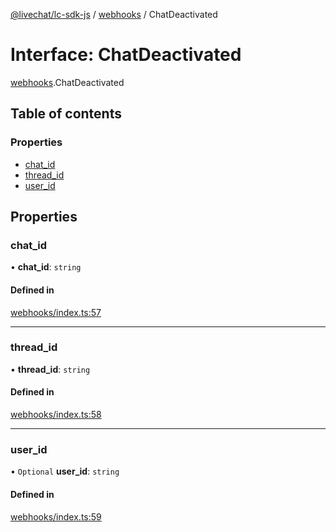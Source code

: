 [@livechat/lc-sdk-js](../README.md) / [webhooks](../modules/webhooks.md) / ChatDeactivated

# Interface: ChatDeactivated

[webhooks](../modules/webhooks.md).ChatDeactivated

## Table of contents

### Properties

- [chat\_id](webhooks.ChatDeactivated.md#chat_id)
- [thread\_id](webhooks.ChatDeactivated.md#thread_id)
- [user\_id](webhooks.ChatDeactivated.md#user_id)

## Properties

### chat\_id

• **chat\_id**: `string`

#### Defined in

[webhooks/index.ts:57](https://github.com/livechat/lc-sdk-js/blob/10347df/src/webhooks/index.ts#L57)

___

### thread\_id

• **thread\_id**: `string`

#### Defined in

[webhooks/index.ts:58](https://github.com/livechat/lc-sdk-js/blob/10347df/src/webhooks/index.ts#L58)

___

### user\_id

• `Optional` **user\_id**: `string`

#### Defined in

[webhooks/index.ts:59](https://github.com/livechat/lc-sdk-js/blob/10347df/src/webhooks/index.ts#L59)
